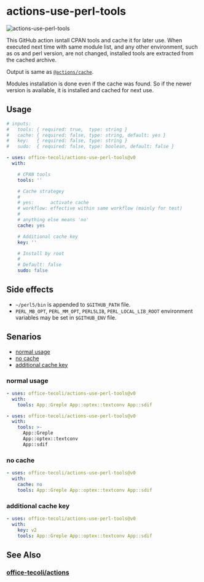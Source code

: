 # actions-use-perl-tools

![actions-use-perl-tools](https://github.com/office-tecoli/actions-use-perl-tools/actions/workflows/test.yml/badge.svg)


This GitHub action isntall CPAN tools and cache it for later use.
When executed next time with same module list, and any other
environment, such as os and perl version, are not changed, installed
tools are extracted from the cached archive.

Output is same as [`@actions/cache`](https://github.com/actions/cache).

Modules installation is done even if the cache was found.  So if the
newer version is available, it is installed and cached for next use.

## Usage

```yaml
# inputs:
#   tools: { required: true,  type: string }
#   cache: { required: false, type: string, default: yes }
#   key:   { required: false, type: string }
#   sudo:  { required: false, type: boolean, default: false }

- uses: office-tecoli/actions-use-perl-tools@v0
  with:

    # CPAN tools
    tools: ''

    # Cache strategey
    #
    # yes:      activate cache
    # workflow: effective within same workflow (mainly for test)
    #
    # anything else means 'no'
    cache: yes

    # Additional cache key
    key: ''

    # Install by root
    #
    # Default: false
    sudo: false
```

## Side effects

- `~/perl5/bin` is appended to `$GITHUB_PATH` file.
- `PERL_MB_OPT`, `PERL_MM_OPT`, `PERL5LIB`, `PERL_LOCAL_LIB_ROOT`
  environment variables may be set in `$GITHUB_ENV` file.

## Senarios

- [normal usage](#normal-usage)
- [no cache](#no-cache)
- [additional cache key](#additional-cache-key)

### normal usage

```yaml
- uses: office-tecoli/actions-use-perl-tools@v0
  with:
    tools: App::Greple App::optex::textconv App::sdif
```

```yaml
- uses: office-tecoli/actions-use-perl-tools@v0
  with:
    tools: >-
      App::Greple
      App::optex::textconv
      App::sdif
```

### no cache

```yaml
- uses: office-tecoli/actions-use-perl-tools@v0
  with:
    cache: no
    tools: App::Greple App::optex::textconv App::sdif
```

### additional cache key

```yaml
- uses: office-tecoli/actions-use-perl-tools@v0
  with:
    key: v2
    tools: App::Greple App::optex::textconv App::sdif
```

## See Also

### [office-tecoli/actions](https://github.com/office-tecoli/actions)
